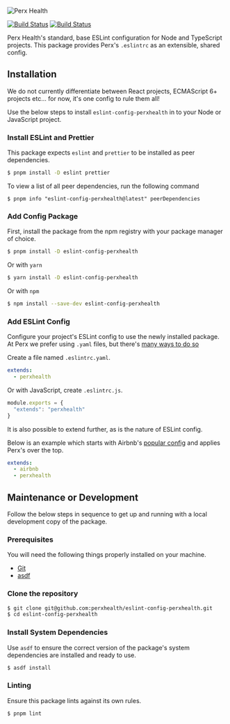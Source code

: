 ![Perx Health](https://user-images.githubusercontent.com/4101096/163123610-9dfa9263-1518-4f5d-8839-9ddc142a513e.png)

[![Build Status](https://github.com/perxhealth/eslint-config-perxhealth/actions/workflows/publish.yaml/badge.svg)](https://github.com/perxhealth/eslint-config-perxhealth/actions/workflows/publish.yaml) [![Build Status](https://github.com/perxhealth/eslint-config-perxhealth/actions/workflows/main.yaml/badge.svg)](https://github.com/perxhealth/eslint-config-perxhealth/actions/workflows/main.yaml)

Perx Health's standard, base ESLint configuration for Node and TypeScript
projects. This package provides Perx's `.eslintrc` as an extensible, shared
config.


## Installation

We do not currently differentiate between React projects, ECMAScript 6+
projects etc... for now, it's one config to rule them all!

Use the below steps to install `eslint-config-perxhealth` in to your Node or
JavaScript project.

### Install ESLint and Prettier

This package expects `eslint` and `prettier` to be installed as peer
dependencies.

```bash
$ pnpm install -D eslint prettier
```

To view a list of all peer dependencies, run the following command

```
$ pnpm info "eslint-config-perxhealth@latest" peerDependencies
```

### Add Config Package

First, install the package from the npm registry with your package manager of
choice.

```bash
$ pnpm install -D eslint-config-perxhealth
```

Or with `yarn`

```bash
$ yarn install -D eslint-config-perxhealth
```

Or with `npm`

```bash
$ npm install --save-dev eslint-config-perxhealth
```

### Add ESLint Config

Configure your project's ESLint config to use the newly installed package. At
Perx we prefer using `.yaml` files, but there's [many ways to do so](https://eslint.org/docs/latest/use/configure/configuration-files#using-configuration-files)

Create a file named `.eslintrc.yaml`.

```yaml
extends:
  - perxhealth
```

Or with JavaScript, create `.eslintrc.js`.

```javascript
module.exports = {
  "extends": "perxhealth"
}
```

It is also possible to extend further, as is the nature of ESLint config.

Below is an example which starts with Airbnb's [popular config](https://www.npmjs.com/package/eslint-config-airbnb) 
and applies Perx's over the top.

```yaml
extends:
  - airbnb
  - perxhealth
```

## Maintenance or Development

Follow the below steps in sequence to get up and running with a local
development copy of the package.

### Prerequisites

You will need the following things properly installed on your machine.

- [Git](https://git-scm.com/)
- [asdf](https://github.com/asdf-vm/asdf)

### Clone the repository

```bash
$ git clone git@github.com:perxhealth/eslint-config-perxhealth.git
$ cd eslint-config-perxhealth
```

### Install System Dependencies

Use `asdf` to ensure the correct version of the package's system dependencies
are installed and ready to use.

```bash
$ asdf install
```

### Linting

Ensure this package lints against its own rules.

```bash
$ pnpm lint
```

